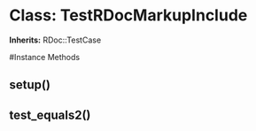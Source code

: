 # Class: TestRDocMarkupInclude
**Inherits:** RDoc::TestCase
    




#Instance Methods
## setup() [](#method-i-setup)

## test_equals2() [](#method-i-test_equals2)

